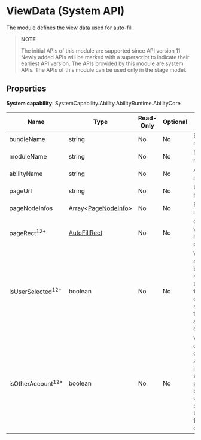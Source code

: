 # ViewData (System API)

<!--Kit: Ability Kit-->
<!--Subsystem: Ability-->
<!--Owner: @hanchen45; @Luobniz21-->
<!--Designer: @ccllee1-->
<!--Tester: @lixueqing513-->
<!--Adviser: @huipeizi-->

The module defines the view data used for auto-fill.

> **NOTE**
> 
> The initial APIs of this module are supported since API version 11. Newly added APIs will be marked with a superscript to indicate their earliest API version. 
> The APIs provided by this module are system APIs.
> The APIs of this module can be used only in the stage model.

## Properties

**System capability**: SystemCapability.Ability.AbilityRuntime.AbilityCore

| Name       | Type                | Read-Only| Optional| Description                                                        |
| ----------- | ------------------- | ---- | ---- | ------------------------------------------------------------ |
| bundleName    | string            | No  | No  | Bundle name.                              |
| moduleName    | string            | No  | No  | Module name.                              |
| abilityName   | string            | No  | No  | Ability name.   |
| pageUrl       | string            | No  | No  | URL of the page.                              |
| pageNodeInfos | Array&lt;[PageNodeInfo](js-apis-inner-application-pageNodeInfo-sys.md)&gt;    | No  | No  | Page node information.               |
| pageRect<sup>12+</sup>    | [AutoFillRect](js-apis-inner-application-autoFillRect-sys.md)     | No  | No  | Coordinates, width, and height of the page.               |
| isUserSelected<sup>12+</sup> | boolean | No  | No  | Whether the content to be filled is selected by the user. **true** if the content is selected by the user, and **false** otherwise.|
| isOtherAccount<sup>12+</sup> | boolean | No  | No  | Whether to display other account information saved in the password box for the user to select. **true** to display, **false** otherwise.|
